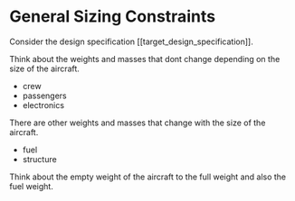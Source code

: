 # General Sizing Constraints

Consider the design specification [[target_design_specification]].

Think about the weights and masses that dont change depending on the size of the aircraft.
-	crew
-	passengers
-	electronics

There are other weights and masses that change with the size of the aircraft.
- fuel
- structure

Think about the empty weight of the aircraft to the full weight and also the fuel weight.

